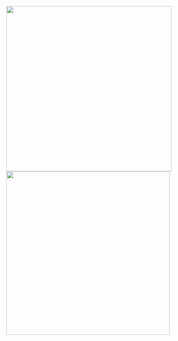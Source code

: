 <p>
  <img  src="https://github-readme-stats.vercel.app/api?username=aalperozmen&&show_icons=true&theme=radical" width=435px > 
  <img  src="https://github-readme-stats.vercel.app/api/top-langs/?username=aalperozmen&layout=compact&theme=radical" width="430px" >
</p>


